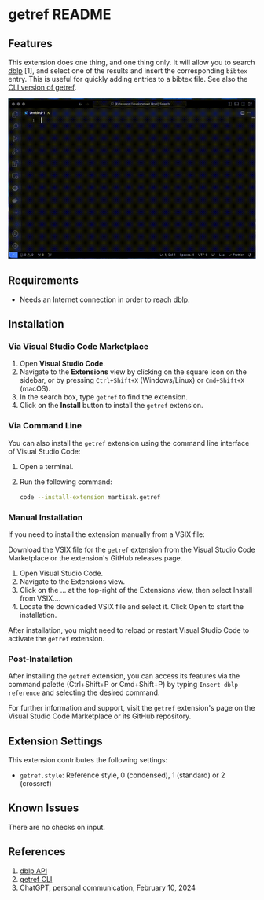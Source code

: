 # getref README

## Features

This extension does one thing, and one thing only. It will allow you to search [dblp](https://dblp.org/) [1], and select one of the results and insert the corresponding `bibtex` entry. This is useful for quickly adding entries to a bibtex file. See also the [CLI version of getref](https://github.com/martisak/getref).

![animation](getref.gif)

## Requirements

- Needs an Internet connection in order to reach [dblp](https://dblp.org/).

## Installation

### Via Visual Studio Code Marketplace

1. Open **Visual Studio Code**.
2. Navigate to the **Extensions** view by clicking on the square icon on the sidebar, or by pressing `Ctrl+Shift+X` (Windows/Linux) or `Cmd+Shift+X` (macOS).
3. In the search box, type `getref` to find the extension.
4. Click on the **Install** button to install the `getref` extension.

### Via Command Line

You can also install the `getref` extension using the command line interface of Visual Studio Code:

1. Open a terminal.
2. Run the following command:

   ```bash
   code --install-extension martisak.getref
   ````

### Manual Installation

If you need to install the extension manually from a VSIX file:

Download the VSIX file for the `getref` extension from the Visual Studio Code Marketplace or the extension's GitHub releases page.

1. Open Visual Studio Code.
1. Navigate to the Extensions view.
1. Click on the ... at the top-right of the Extensions view, then select Install from VSIX....
1. Locate the downloaded VSIX file and select it. Click Open to start the installation.

After installation, you might need to reload or restart Visual Studio Code to activate the `getref` extension.

### Post-Installation

After installing the `getref` extension, you can access its features via the command palette (Ctrl+Shift+P or Cmd+Shift+P) by typing `Insert dblp reference` and selecting the desired command.

For further information and support, visit the `getref` extension's page on the Visual Studio Code Marketplace or its GitHub repository.

## Extension Settings

This extension contributes the following settings:

* `getref.style`: Reference style, 0 (condensed), 1 (standard) or 2 (crossref)

## Known Issues

There are no checks on input.

## References

1. [dblp API](https://dblp.org/faq/How+to+use+the+dblp+search+API.html)
1. [getref CLI](https://github.com/martisak/getref)
1. ChatGPT, personal communication, February 10, 2024